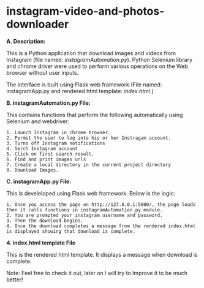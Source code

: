 # instagram-video-and-photos-downloader

**A. Description:**

This is a Python application that download images and videos from Instagram (file named: *instagramAutomation.py*).
Python Selenium library and chrome driver were used to perform various operations on the Web browser without user inputs.

The interface is built using Flask web framework (File named: instagramApp.py and rendered html template: *index.html* )

**B. instagramAutomation.py File:**

This contains functions that perform the following automatically using Selenium and webdriver:

    1. Launch Instagram in chrome browser.
    2. Permit the user to log into his or her Instragam account.
    3. Turns off Instagram notifications
    4. Serch Instagram account
    5. Click on first search result.
    6. Find and print images urls
    7. Create a local directory in the current project directory
    8. Download Images.

**C. instagramApp.py File:**

This is develeloped using Flask web framework. Below is the logic:

    1. Once you access the page on http://127.0.0.1:5000/, the page loads then it calls functions in instagramAutomation.py module.
    2. You are prompted your instagram username and password.
    3. Then the download begins.
    4. Once the download completes a message from the rendered index.html is displayed showing that download is complete.
    
**4. index.html template File**

This is the rendered html template. It displays a message when download is complete.

Note: Feel free to check it out, later on I will try to Improve it to be much better!



